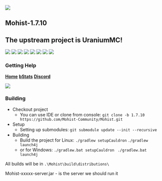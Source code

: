 <img src="https://i.loli.net/2020/02/28/vZRHJACadF7rgn5.png">

## Mohist-1.7.10

## The upstream project is UraniumMC!

[![](https://ci.codemc.org/buildStatus/icon?job=Mohist-Community%2FMohist-1.7.10)](https://ci.codemc.org/job/Mohist-Community/job/Mohist-1.7.10/)
![](https://img.shields.io/github/stars/Mohist-Community/Mohist.svg?label=Stars)
![](https://img.shields.io/github/license/Mohist-Community/Mohist.svg)
[![](https://img.shields.io/badge/Forge-1.7.10--10.13.4.1614-brightgreen.svg?colorB=26303d)](http://files.minecraftforge.net/maven/net/minecraftforge/forge/index_1.12.2.html)
[![](https://img.shields.io/badge/Spigot-1.7.10-brightgreen.svg?colorB=DC3340)](https://papermc.io/downloads#Paper-1.12)
![](https://img.shields.io/badge/OracleJdk-8u241-brightgreen.svg?colorB=469C00)
![](https://img.shields.io/badge/Gradle-2.8-brightgreen.svg?colorB=469C00)
![](https://img.shields.io/badge/ideaIU-jbr8-brightgreen.svg?colorB=469C00)

### Getting Help
   [**Home**](https://mohist.red/)
   [**bStats**](https://bstats.org/plugin/bukkit/Mohist)
   [**Discord**](https://discord.gg/JPF68ZM)
   
   <img src="https://bstats.org/signatures/bukkit/Mohist.svg">

### Building
* Checkout project
  * You can use IDE or clone from console:
  `git clone -b 1.7.10 https://github.com/Mohist-Community/Mohist.git`
* Setup
  * Setting up submodules:
  `git submodule update --init --recursive`
* Building
  * Build the project for Linux:
  `./gradlew setupCauldron` 
  `./gradlew launch4j`
  * or for Windows:
  `./gradlew.bat setupCauldron ` 
  `./gradlew.bat launch4j `

All builds will be in `.\Mohist\build\distributions\`

Mohist-xxxxx-server.jar - is the server we should run it
